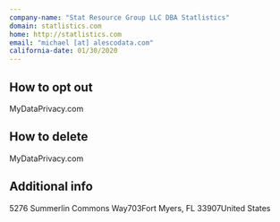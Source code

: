 ```yaml
---
company-name: "Stat Resource Group LLC DBA Statlistics"
domain: statlistics.com
home: http://statlistics.com
email: "michael [at] alescodata.com"
california-date: 01/30/2020
---
```

## How to opt out


MyDataPrivacy.com

## How to delete


MyDataPrivacy.com

## Additional info




5276 Summerlin Commons Way703Fort Myers, FL 33907United States














